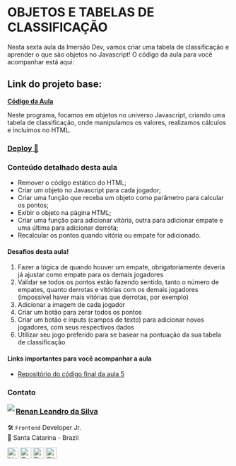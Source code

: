 # OBJETOS E TABELAS DE CLASSIFICAÇÃO

Nesta sexta aula da Imersão Dev, vamos criar uma tabela de classificação e aprender o que são objetos no Javascript! O código da aula para você acompanhar está aqui:

## Link do projeto base:

[**Código da Aula**](https://codepen.io/imersao-dev/pen/c3ba80ae177fcded4c257015d4ce719c)

Neste programa, focamos em objetos no universo Javascript, criando uma tabela de classificação, onde manipulamos os valores, realizamos cálculos e incluímos no HTML.

### <a href="https://renyzeraa.github.io/imersao-dev-alura/dia-06/"> Deploy 🤩</a>

### Conteúdo detalhado desta aula

- Remover o código estático do HTML;
- Criar um objeto no Javascript para cada jogador;
- Criar uma função que receba um objeto como parâmetro para calcular os pontos;
- Exibir o objeto na página HTML;
- Criar uma função para adicionar vitória, outra para adicionar empate e uma última para adicionar derrota;
- Recalcular os pontos quando vitória ou empate for adicionado.

#### Desafios desta aula!

1. Fazer a lógica de quando houver um empate, obrigatoriamente deveria já ajustar como empate para os demais jogadores
2. Validar se todos os pontos estão fazendo sentido, tanto o número de empates, quanto derrotas e vitórias com os demais jogadores (impossível haver mais vitórias que derrotas, por exemplo)
3. Adicionar a imagem de cada jogador
4. Criar um botão para zerar todos os pontos
5. Criar um botão e inputs (campos de texto) para adicionar novos jogadores, com seus respectivos dados
6. Utilizar seu jogo preferido para se basear na pontuação da sua tabela de classificação

#### Links importantes para você acompanhar a aula

- [Repositório do código final da aula 5](https://codepen.io/imersao-dev/pen/XWpWrod)

### Contato

<img align="left" src="https://www.github.com/renyzeraa.png?size=150">

### [**Renan Leandro da Silva**](https://github.com/renyzeraa)

🛠 `Frontend` Developer Jr. <br>
📍 Santa Catarina - Brazil

<a href="https://www.linkedin.com/in/renyzeraa" target="_blank"><img src="https://img.shields.io/badge/LinkedIn-0077B5?style=flat&logo=linkedin&logoColor=white" alt="LinkedIn Badge" height="25"></a>&nbsp;<a href="mailto:renansilvaytb@gmail.com" target="_blank"><img src="https://img.shields.io/badge/Gmail-D14836?style=flat&logo=gmail&logoColor=white" alt="Gmail Badge" height="25"></a>&nbsp;<a href="#"><img src="https://img.shields.io/badge/Discord-%237289DA.svg?logo=discord&logoColor=white" title="renan_s#7826" alt="Discord Badge" height="25"></a>&nbsp;<a href="https://www.github.com/renyzeraa" target="_blank"><img src="https://img.shields.io/badge/GitHub-100000?style=flat&logo=github&logoColor=white" alt="GitHub Badge" height="25"></a>&nbsp;

<br clear="left"/>
